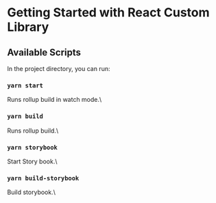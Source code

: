 # Getting Started with React Custom Library

## Available Scripts

In the project directory, you can run:

### `yarn start`

Runs rollup build in watch mode.\

### `yarn build`

Runs rollup build.\ 

### `yarn storybook`

Start Story book.\

### `yarn build-storybook`

Build storybook.\